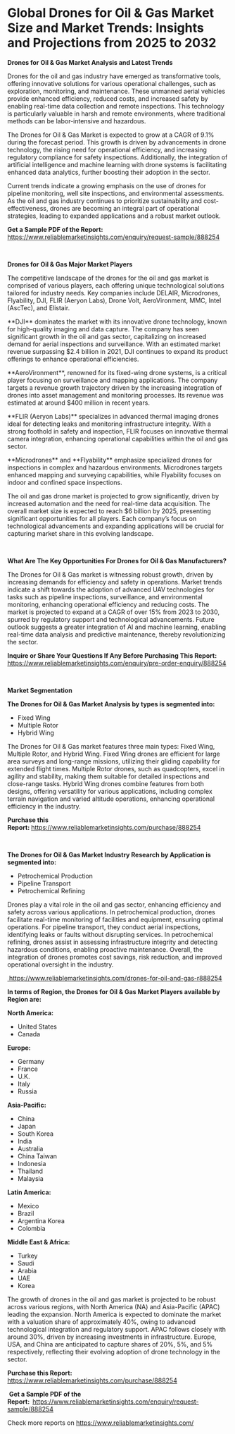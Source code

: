 <p><h1>Global Drones for Oil & Gas Market Size and Market Trends: Insights and Projections from 2025 to 2032</h1></p><p><strong>Drones for Oil & Gas Market Analysis and Latest Trends</strong></p>
<p><p>Drones for the oil and gas industry have emerged as transformative tools, offering innovative solutions for various operational challenges, such as exploration, monitoring, and maintenance. These unmanned aerial vehicles provide enhanced efficiency, reduced costs, and increased safety by enabling real-time data collection and remote inspections. This technology is particularly valuable in harsh and remote environments, where traditional methods can be labor-intensive and hazardous.</p><p>The Drones for Oil & Gas Market is expected to grow at a CAGR of 9.1% during the forecast period. This growth is driven by advancements in drone technology, the rising need for operational efficiency, and increasing regulatory compliance for safety inspections. Additionally, the integration of artificial intelligence and machine learning with drone systems is facilitating enhanced data analytics, further boosting their adoption in the sector.</p><p>Current trends indicate a growing emphasis on the use of drones for pipeline monitoring, well site inspections, and environmental assessments. As the oil and gas industry continues to prioritize sustainability and cost-effectiveness, drones are becoming an integral part of operational strategies, leading to expanded applications and a robust market outlook.</p></p>
<p><strong>Get a Sample PDF of the Report:&nbsp;</strong> <a href="https://www.reliablemarketinsights.com/enquiry/request-sample/888254?utm_campaign=2013&utm_medium=2&utm_source=Github&utm_content=ia&utm_term=18022025&utm_id=drones-for-oil-gas">https://www.reliablemarketinsights.com/enquiry/request-sample/888254</a></p>
<p>&nbsp;</p>
<p><strong>Drones for Oil & Gas Major Market Players</strong></p>
<p><p>The competitive landscape of the drones for the oil and gas market is comprised of various players, each offering unique technological solutions tailored for industry needs. Key companies include DELAIR, Microdrones, Flyability, DJI, FLIR (Aeryon Labs), Drone Volt, AeroVironment, MMC, Intel (AscTec), and Elistair.</p><p>**DJI** dominates the market with its innovative drone technology, known for high-quality imaging and data capture. The company has seen significant growth in the oil and gas sector, capitalizing on increased demand for aerial inspections and surveillance. With an estimated market revenue surpassing $2.4 billion in 2021, DJI continues to expand its product offerings to enhance operational efficiencies.</p><p>**AeroVironment**, renowned for its fixed-wing drone systems, is a critical player focusing on surveillance and mapping applications. The company targets a revenue growth trajectory driven by the increasing integration of drones into asset management and monitoring processes. Its revenue was estimated at around $400 million in recent years.</p><p>**FLIR (Aeryon Labs)** specializes in advanced thermal imaging drones ideal for detecting leaks and monitoring infrastructure integrity. With a strong foothold in safety and inspection, FLIR focuses on innovative thermal camera integration, enhancing operational capabilities within the oil and gas sector.</p><p>**Microdrones** and **Flyability** emphasize specialized drones for inspections in complex and hazardous environments. Microdrones targets enhanced mapping and surveying capabilities, while Flyability focuses on indoor and confined space inspections.</p><p>The oil and gas drone market is projected to grow significantly, driven by increased automation and the need for real-time data acquisition. The overall market size is expected to reach $6 billion by 2025, presenting significant opportunities for all players. Each company’s focus on technological advancements and expanding applications will be crucial for capturing market share in this evolving landscape.</p></p>
<p>&nbsp;</p>
<p><strong>What Are The Key Opportunities For Drones for Oil & Gas Manufacturers?</strong></p>
<p><p>The Drones for Oil & Gas market is witnessing robust growth, driven by increasing demands for efficiency and safety in operations. Market trends indicate a shift towards the adoption of advanced UAV technologies for tasks such as pipeline inspections, surveillance, and environmental monitoring, enhancing operational efficiency and reducing costs. The market is projected to expand at a CAGR of over 15% from 2023 to 2030, spurred by regulatory support and technological advancements. Future outlook suggests a greater integration of AI and machine learning, enabling real-time data analysis and predictive maintenance, thereby revolutionizing the sector.</p></p>
<p><strong>Inquire or Share Your Questions If Any Before Purchasing This Report:</strong> <a href="https://www.reliablemarketinsights.com/enquiry/pre-order-enquiry/888254?utm_campaign=2013&utm_medium=2&utm_source=Github&utm_content=ia&utm_term=18022025&utm_id=drones-for-oil-gas">https://www.reliablemarketinsights.com/enquiry/pre-order-enquiry/888254</a></p>
<p>&nbsp;</p>
<p><strong>Market Segmentation</strong></p>
<p><strong>The Drones for Oil & Gas Market Analysis by types is segmented into:</strong></p>
<p><ul><li>Fixed Wing</li><li>Multiple Rotor</li><li>Hybrid Wing</li></ul></p>
<p><p>The Drones for Oil & Gas market features three main types: Fixed Wing, Multiple Rotor, and Hybrid Wing. Fixed Wing drones are efficient for large area surveys and long-range missions, utilizing their gliding capability for extended flight times. Multiple Rotor drones, such as quadcopters, excel in agility and stability, making them suitable for detailed inspections and close-range tasks. Hybrid Wing drones combine features from both designs, offering versatility for various applications, including complex terrain navigation and varied altitude operations, enhancing operational efficiency in the industry.</p></p>
<p><strong>Purchase this Report:&nbsp;</strong><a href="https://www.reliablemarketinsights.com/purchase/888254?utm_campaign=2013&utm_medium=2&utm_source=Github&utm_content=ia&utm_term=18022025&utm_id=drones-for-oil-gas">https://www.reliablemarketinsights.com/purchase/888254</a></p>
<p>&nbsp;</p>
<p><strong>The Drones for Oil & Gas Market Industry Research by Application is segmented into:</strong></p>
<p><ul><li>Petrochemical Production</li><li>Pipeline Transport</li><li>Petrochemical Refining</li></ul></p>
<p><p>Drones play a vital role in the oil and gas sector, enhancing efficiency and safety across various applications. In petrochemical production, drones facilitate real-time monitoring of facilities and equipment, ensuring optimal operations. For pipeline transport, they conduct aerial inspections, identifying leaks or faults without disrupting services. In petrochemical refining, drones assist in assessing infrastructure integrity and detecting hazardous conditions, enabling proactive maintenance. Overall, the integration of drones promotes cost savings, risk reduction, and improved operational oversight in the industry.</p></p>
<p><a href="https://www.reliablemarketinsights.com/drones-for-oil-and-gas-r888254?utm_campaign=2013&utm_medium=2&utm_source=Github&utm_content=ia&utm_term=18022025&utm_id=drones-for-oil-gas">&nbsp;https://www.reliablemarketinsights.com/drones-for-oil-and-gas-r888254</a></p>
<p><strong>In terms of Region, the Drones for Oil & Gas Market Players available by Region are:</strong></p>
<p>
    <p> <strong> North America: </strong>
        <ul>
            <li>United States</li>
            <li>Canada</li>
        </ul>
        </p> 
    <p> <strong> Europe: </strong>
        <ul>
            <li>Germany</li>
            <li>France</li>
            <li>U.K.</li>
            <li>Italy</li>
            <li>Russia</li>
        </ul>
        </p> 
    <p> <strong> Asia-Pacific: </strong>
        <ul>
            <li>China</li>
            <li>Japan</li>
            <li>South Korea</li>
            <li>India</li>
            <li>Australia</li>
            <li>China Taiwan</li>
            <li>Indonesia</li>
            <li>Thailand</li>
            <li>Malaysia</li>
        </ul>
        </p> 
    <p> <strong> Latin America: </strong>
        <ul>
            <li>Mexico</li>
            <li>Brazil</li>
            <li>Argentina Korea</li>
            <li>Colombia</li>
        </ul>
        </p> 
    <p> <strong> Middle East & Africa: </strong>
        <ul>
            <li>Turkey</li>
            <li>Saudi</li>
            <li>Arabia</li>
            <li>UAE</li>
            <li>Korea</li>
        </ul>
    </p>
    </p>
<p><p>The growth of drones in the oil and gas market is projected to be robust across various regions, with North America (NA) and Asia-Pacific (APAC) leading the expansion. North America is expected to dominate the market with a valuation share of approximately 40%, owing to advanced technological integration and regulatory support. APAC follows closely with around 30%, driven by increasing investments in infrastructure. Europe, USA, and China are anticipated to capture shares of 20%, 5%, and 5% respectively, reflecting their evolving adoption of drone technology in the sector.</p></p>
<p><strong>Purchase this Report: </strong><a href="https://www.reliablemarketinsights.com/purchase/888254?utm_campaign=2013&utm_medium=2&utm_source=Github&utm_content=ia&utm_term=18022025&utm_id=drones-for-oil-gas">https://www.reliablemarketinsights.com/purchase/888254</a></p>
<p>&nbsp;<strong>Get a Sample PDF of the Report:&nbsp;&nbsp;</strong><a href="https://www.reliablemarketinsights.com/enquiry/request-sample/888254?utm_campaign=2013&utm_medium=2&utm_source=Github&utm_content=ia&utm_term=18022025&utm_id=drones-for-oil-gas">https://www.reliablemarketinsights.com/enquiry/request-sample/888254</a></p>
<p><strong></strong></p>
<p>Check more reports on <a href="https://www.reliablemarketinsights.com/?utm_campaign=2013&utm_medium=2&utm_source=Github&utm_content=ia&utm_term=18022025&utm_id=drones-for-oil-gas">https://www.reliablemarketinsights.com/</a></p>